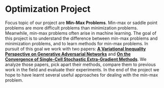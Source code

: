 # Optimization Project
Focus topic of our project are **Min-Max Problems**. Min-max or saddle point problems are more difficult problems than minimization problems. Meanwhile, min-max problems often arise in machine learning. The goal of this project is to understand the difference between min-max problems and minimization problems, and to learn methods for min-max problems. In pursuit of this goal we work with two papers: [**A Variational Inequality Perspective on Generative Adversarial Networks**](https://openreview.net/pdf?id=r1laEnA5Ym) and [**On the Convergence of Single-Cell Stochastic Extra-Gradient Methods**](https://proceedings.neurips.cc/paper/2019/file/4625d8e31dad7d1c4c83399a6eb62f0c-Paper.pdf). We analyze those papers, pick apart their methods, compare them to previous work in the field and evaluate their experiments. In the end of the project we hope to have learnt several useful approaches for dealing with the min-max problem.
